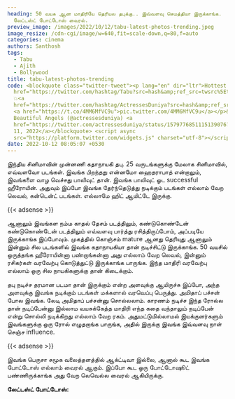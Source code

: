 ```yaml
---
heading: 50 வயசு ஆன மாதிரியே தெரியல தபுக்கு.. இவ்வளவு செமத்தியா இருக்காங்க.
  லேட்டஸ்ட் போட்டோஸ் வைரல்.
preview_image: /images/2022/10/12/tabu-latest-photos-trending.jpeg
image_resize: /cdn-cgi/image/w=640,fit=scale-down,q=80,f=auto
categories: cinema
authors: Santhosh
tags:
  - Tabu
  - Ajith
  - Bollywood
title: tabu-latest-photos-trending
code: <blockquote class="twitter-tweet"><p lang="en" dir="ltr">Hottest Angel <a
  href="https://twitter.com/hashtag/Tabu?src=hash&amp;ref_src=twsrc%5Etfw">#Tabu</a>
  💥<a
  href="https://twitter.com/hashtag/ActressesDuniya?src=hash&amp;ref_src=twsrc%5Etfw">#ActressesDuniya</a>
  <a href="https://t.co/4MM6MfVC9u">pic.twitter.com/4MM6MfVC9u</a></p>&mdash;
  Beautiful Angels (@actressesduniya) <a
  href="https://twitter.com/actressesduniya/status/1579776851115139076?ref_src=twsrc%5Etfw">October
  11, 2022</a></blockquote> <script async
  src="https://platform.twitter.com/widgets.js" charset="utf-8"></script>
date: 2022-10-12 08:05:07 +0530
---
```

இந்திய சினிமாவின் முன்னணி கதாநாயகி தபு. 25 வருடங்களுக்கு மேலாக சினிமாவில், எவ்வளவோ படங்கள். இவங்க பிறந்தது என்னமோ ஹைதராபாத் என்றாலும், இவங்களை வாழ வெச்சது பாலிவுட் தான். இவங்க பாலிவுட் ஓட successful ஹீரோயின். அதுவும் இப்போ இவங்க தேர்ந்தெடுத்து நடிக்கும் படங்கள் எல்லாம் வேற லெவல், கன்டென்ட் படங்கள். எல்லாமே ஹிட் ஆயிட்டே இருக்கு.

{{< adsense >}}

ஆனாலும் இவங்கள நம்ம காதல் தேசம் படத்திலும், கண்டுகொண்டேன் கண்டுகொண்டேன் படத்திலும் எவ்வளவு பார்த்து ரசித்திருப்போம், அப்படியே இருக்காங்க இப்போவும். முகத்தில் கொஞ்சம் mature ஆனது தெரியுது ஆனாலும் இன்னும் சில படங்களில் இவங்க கதாநாயகியா தான் நடிச்சிட்டு இருக்காங்க. 50 வயசில் ஒருத்தங்க ஹீரோயின்னா பண்றாங்கன்னா அது எல்லாம் வேற லெவல், இன்னும் ரசிகர்கள் வரவேற்பு கொடுத்துட்டு இருக்காங்க பாருங்க. இந்த மாதிரி வரவேற்பு எல்லாம் ஒரு சில நாயகிகளுக்கு தான் கிடைக்கும்.

தபு நடிச்ச தரமான படமா தான் இருக்கும் என்ற அளவுக்கு ஆயிருச்சு இப்போ, அந்த அளவுக்கு இவங்க நடிக்கும் படங்கள் மக்களால் வரவெப்பு பெருத்து. அமிதாப் பச்சன் போல இவங்க. லேடி அமிதாப் பச்சன்னு சொல்லலாம். காரணம் நடிச்ச இந்த ரோல்ல தான் நடிப்பேன்னு இல்லாம வயசுக்கேத்த மாதிரி எந்த கதை வந்தாலும் நடிப்பேன் என்று சொல்லி நடிக்கிறது எல்லாம் வேற ரகம். அதுமட்டுமில்லாமல் இயக்குனர்களும் இவங்களுக்கு ஒரு ரோல் எழுதறாங்க பாருங்க, அதில் இருக்கு இவங்க இவ்வளவு நாள் செஞ்ச influence.

{{< adsense >}}

இவங்க பெருசா சமூக வலைத்தளத்தில் ஆக்ட்டிவா இல்லை, ஆனால் கூட இவங்க போட்டோஸ் எல்லாம் வைரல் ஆகும். இப்போ கூட ஒரு போட்டோஷூட் பண்ணிருக்காங்க அது வேற லெவெல்ல வைரல் ஆகியிருக்கு.

**லேட்டஸ்ட் போட்டோஸ்:**